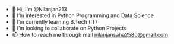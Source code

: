 - 👋 Hi, I’m @Nilanjan213
- 👀 I’m interested in Python Programming and Data Science
- 🌱 I’m currently learning B.Tech (IT)
- 💞️ I’m looking to collaborate on Python Projects
- 📫 How to reach me through mail nilanjansaha2580@gmail.com 

<!---
Nilanjan213/Nilanjan213 is a ✨ special ✨ repository because its `README.md` (this file) appears on your GitHub profile.
You can click the Preview link to take a look at your changes.
--->
